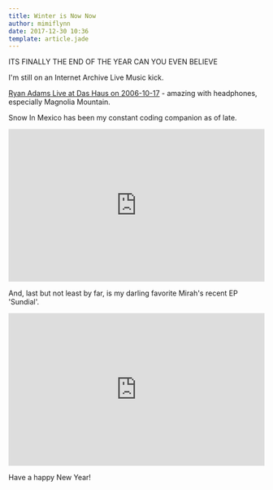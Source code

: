 ```yaml
---
title: Winter is Now Now
author: mimiflynn
date: 2017-12-30 10:36
template: article.jade
---
```


ITS FINALLY THE END OF THE YEAR CAN YOU EVEN BELIEVE

I'm still on an Internet Archive Live Music kick.

[Ryan Adams Live at Das Haus on 2006-10-17](https://archive.org/details/ryanadams2006-10-17.sbd.flac16) - amazing with headphones, especially Magnolia Mountain.

Snow In Mexico has been my constant coding companion as of late.

<iframe width="100%" height="300" scrolling="no" frameborder="no" src="https://w.soundcloud.com/player/?url=https%3A//api.soundcloud.com/playlists/102784181&amp;color=%23ff5500&amp;auto_play=false&amp;hide_related=false&amp;show_comments=true&amp;show_user=true&amp;show_reposts=false&amp;show_teaser=true&amp;visual=true"></iframe>


And, last but not least by far, is my darling favorite Mirah's recent EP 'Sundial'.

<iframe width="100%" height="300" scrolling="no" frameborder="no" src="https://w.soundcloud.com/player/?url=https%3A//api.soundcloud.com/playlists/333501110&amp;color=%23ff5500&amp;auto_play=false&amp;hide_related=false&amp;show_comments=true&amp;show_user=true&amp;show_reposts=false&amp;show_teaser=true&amp;visual=true"></iframe>

Have a happy New Year!
